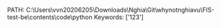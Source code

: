 PATH: C:\Users\vvn20206205\Downloads\Nghia\Git\whynotnghiavu\FIS-test-be\contents\code\python
Keywords: ['123']


